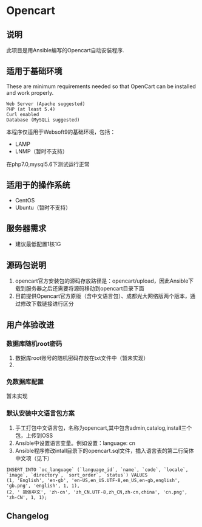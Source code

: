 # Opencart

## 说明
此项目是用Ansible编写的Opencart自动安装程序.

## 适用于基础环境

These are minimum requirements needed so that OpenCart can be installed and work properly.
~~~
Web Server (Apache suggested)
PHP (at least 5.4)
Curl enabled
Database (MySQLi suggested)
~~~

本程序仅适用于Websoft9的基础环境，包括：

* LAMP
* LNMP（暂时不支持）

在php7.0,mysql5.6下测试运行正常

## 适用于的操作系统

* CentOS
* Ubuntu（暂时不支持）

## 服务器需求

* 建议最低配置1核1G

## 源码包说明
1. opencart官方安装包的源码存放路径是：opencart/upload，因此Ansible下载到服务器之后还需要将源码移动到opencart目录下面
2. 目前提供Opencart官方原版（含中文语言包）、成都光大网络版两个版本，通过修改下载链接进行区分

## 用户体验改进

### 数据库随机root密码
1. 数据库root账号的随机密码存放在txt文件中（暂未实现）
2. 

### 免数据库配置

暂未实现


### 默认安装中文语言包方案
1. 手工打包中文语言包，名称为opencart,其中包含admin,catalog,install三个包，上传到OSS
2. Ansible中设置语言变量。例如设置：language: cn 
2. Ansible程序修改intall目录下的opencart.sql文件，插入语言表的第二行简体中文项（见下）
~~~
INSERT INTO `oc_language` (`language_id`, `name`, `code`, `locale`, `image`, `directory`, `sort_order`, `status`) VALUES
(1, 'English', 'en-gb', 'en-US,en_US.UTF-8,en_US,en-gb,english', 'gb.png', 'english', 1, 1),
(2, ' 简体中文', 'zh-cn', 'zh_CN.UTF-8,zh_CN,zh-cn,china', 'cn.png', 'zh-CN', 1, 1);
~~~


## Changelog
